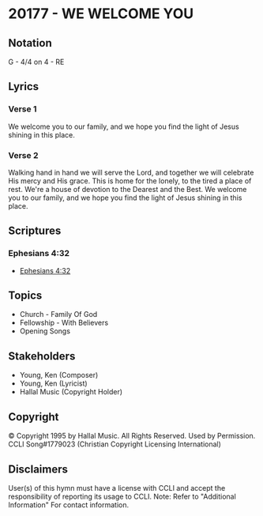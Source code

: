 # 20177 - WE WELCOME YOU

## Notation

G - 4/4 on 4 - RE

## Lyrics

### Verse 1

We welcome you  to our family, and we hope you find the light of Jesus shining in this place.  

### Verse 2

Walking hand in hand we will serve the Lord, and together we will celebrate His mercy and His grace. This is home for the lonely, to the tired a place of rest. We're a house of devotion to the Dearest and the Best. We welcome you to our family, and we hope you find the light of Jesus shining in this place.


## Scriptures

### Ephesians 4:32

- [Ephesians 4:32](https://www.biblegateway.com/passage/?search=Ephesians%204%3A32)


## Topics

- Church - Family Of God
- Fellowship - With Believers
- Opening Songs

## Stakeholders

- Young, Ken (Composer)
- Young, Ken (Lyricist)
- Hallal Music (Copyright Holder)

## Copyright

© Copyright 1995 by Hallal Music. All Rights Reserved. Used by Permission. CCLI Song#1779023
(Christian Copyright Licensing International)

## Disclaimers

User(s) of this hymn must have a license with CCLI and accept the responsibility of reporting its usage to CCLI.
Note: Refer to "Additional Information" For contact information.


